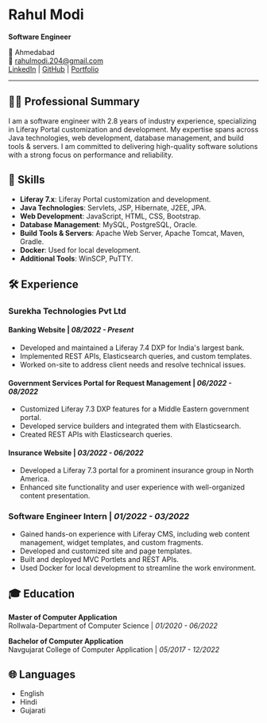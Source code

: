 # Rahul Modi

**Software Engineer**

📍 Ahmedabad  
📧 [rahulmodi.204@gmail.com](mailto:rahulmodi.204@gmail.com)  
[LinkedIn](https://www.linkedin.com/in/rahul-modi-4468rh) | [GitHub](https://github.com/Rahulmodi-4468) | [Portfolio](https://rahulsprotfolio.netlify.app/)

---

## 👨‍💻 Professional Summary

I am a software engineer with 2.8 years of industry experience, specializing in Liferay Portal customization and development. My expertise spans across Java technologies, web development, database management, and build tools & servers. I am committed to delivering high-quality software solutions with a strong focus on performance and reliability.

## 🔧 Skills

- **Liferay 7.x**: Liferay Portal customization and development.
- **Java Technologies**: Servlets, JSP, Hibernate, J2EE, JPA.
- **Web Development**: JavaScript, HTML, CSS, Bootstrap.
- **Database Management**: MySQL, PostgreSQL, Oracle.
- **Build Tools & Servers**: Apache Web Server, Apache Tomcat, Maven, Gradle.
- **Docker**: Used for local development.
- **Additional Tools**: WinSCP, PuTTY.

## 🛠 Experience

### **Surekha Technologies Pvt Ltd**

#### Banking Website | *08/2022 - Present*
- Developed and maintained a Liferay 7.4 DXP for India's largest bank.
- Implemented REST APIs, Elasticsearch queries, and custom templates.
- Worked on-site to address client needs and resolve technical issues.

#### Government Services Portal for Request Management | *06/2022 - 08/2022*
- Customized Liferay 7.3 DXP features for a Middle Eastern government portal.
- Developed service builders and integrated them with Elasticsearch.
- Created REST APIs with Elasticsearch queries.

#### Insurance Website | *03/2022 - 06/2022*
- Developed a Liferay 7.3 portal for a prominent insurance group in North America.
- Enhanced site functionality and user experience with well-organized content presentation.

### **Software Engineer Intern | *01/2022 - 03/2022***
- Gained hands-on experience with Liferay CMS, including web content management, widget templates, and custom fragments.
- Developed and customized site and page templates.
- Built and deployed MVC Portlets and REST APIs.
- Used Docker for local development to streamline the work environment.

## 🎓 Education

**Master of Computer Application**  
Rollwala-Department of Computer Science | *01/2020 - 06/2022*

**Bachelor of Computer Application**  
Navgujarat College of Computer Application | *05/2017 - 12/2022*

## 🌐 Languages

- English
- Hindi
- Gujarati
